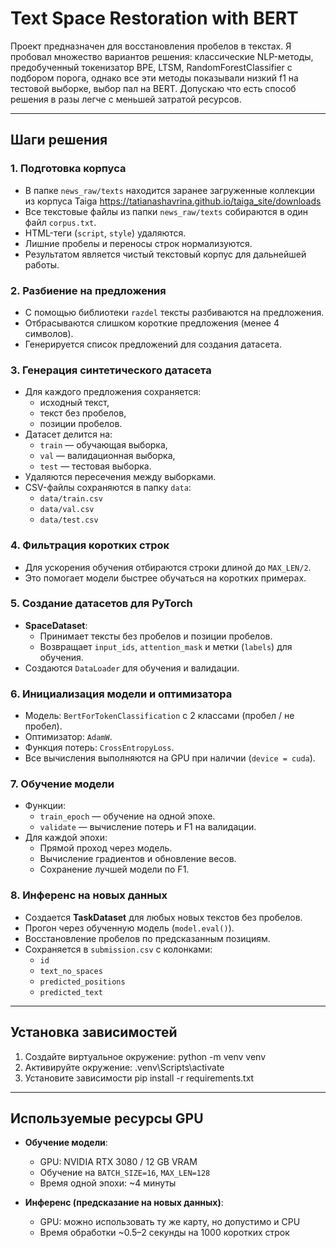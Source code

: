 # Text Space Restoration with BERT

Проект предназначен для восстановления пробелов в текстах. Я пробовал множество вариантов решения: классические NLP-методы, предобученный токенизатор BPE, LTSM, RandomForestClassifier с подбором порога, однако все эти методы показывали низкий f1 на тестовой выборке, выбор пал на BERT. Допускаю что есть способ решения в разы легче с меньшей затратой ресурсов.


---

## Шаги решения

### 1. Подготовка корпуса
- В папке `news_raw/texts` находится заранее загруженные коллекции из корпуса Taiga https://tatianashavrina.github.io/taiga_site/downloads
- Все текстовые файлы из папки `news_raw/texts` собираются в один файл `corpus.txt`.
- HTML-теги (`script`, `style`) удаляются.
- Лишние пробелы и переносы строк нормализуются.
- Результатом является чистый текстовый корпус для дальнейшей работы.

### 2. Разбиение на предложения
- С помощью библиотеки `razdel` тексты разбиваются на предложения.
- Отбрасываются слишком короткие предложения (менее 4 символов).
- Генерируется список предложений для создания датасета.

### 3. Генерация синтетического датасета
- Для каждого предложения сохраняется:
  - исходный текст,
  - текст без пробелов,
  - позиции пробелов.
- Датасет делится на:
  - `train` — обучающая выборка,
  - `val` — валидационная выборка,
  - `test` — тестовая выборка.
- Удаляются пересечения между выборками.
- CSV-файлы сохраняются в папку `data`:
  - `data/train.csv`
  - `data/val.csv`
  - `data/test.csv`

### 4. Фильтрация коротких строк
- Для ускорения обучения отбираются строки длиной до `MAX_LEN/2`.
- Это помогает модели быстрее обучаться на коротких примерах.

### 5. Создание датасетов для PyTorch
- **SpaceDataset**:
  - Принимает тексты без пробелов и позиции пробелов.
  - Возвращает `input_ids`, `attention_mask` и метки (`labels`) для обучения.
- Создаются `DataLoader` для обучения и валидации.

### 6. Инициализация модели и оптимизатора
- Модель: `BertForTokenClassification` с 2 классами (пробел / не пробел).
- Оптимизатор: `AdamW`.
- Функция потерь: `CrossEntropyLoss`.
- Все вычисления выполняются на GPU при наличии (`device = cuda`).

### 7. Обучение модели
- Функции:
  - `train_epoch` — обучение на одной эпохе.
  - `validate` — вычисление потерь и F1 на валидации.
- Для каждой эпохи:
  - Прямой проход через модель.
  - Вычисление градиентов и обновление весов.
  - Сохранение лучшей модели по F1.

### 8. Инференс на новых данных
- Создается **TaskDataset** для любых новых текстов без пробелов.
- Прогон через обученную модель (`model.eval()`).
- Восстановление пробелов по предсказанным позициям.
- Сохраняется в `submission.csv` с колонками:
  - `id`
  - `text_no_spaces`
  - `predicted_positions`
  - `predicted_text`


---

## Установка зависимостей

1. Создайте виртуальное окружение: python -m venv venv
2. Активируйте окружение: .venv\Scripts\activate
3. Установите зависимости pip install -r requirements.txt

---

## Используемые ресурсы GPU

- **Обучение модели**:
    - GPU: NVIDIA RTX 3080 / 12 GB VRAM
    - Обучение на `BATCH_SIZE=16`, `MAX_LEN=128`
    - Время одной эпохи: ~4 минуты

- **Инференс (предсказание на новых данных)**:
    - GPU: можно использовать ту же карту, но допустимо и CPU
    - Время обработки ~0.5–2 секунды на 1000 коротких строк